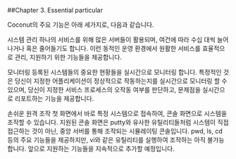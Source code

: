 ##Chapter 3. Essential particular

Coconut의 주요 기능은 아래 세가지로, 다음과 같습니다.

시스템 관리
  하나의 서비스를 위해 많은 서버들이 활용되며, 여건에 따라 수십 대씩 늘어나거나 혹은 줄어들기도 합니다. 이런 동적인 운영 환경에서 원활한 서비스를 효율적으로 관리, 지원하기 위한 기능들을 제공합니다.

모니터링
  등록된 시스템들의 중요한 현황들을 실시간으로 모니터링 합니다. 특정적인 것은 당신이 지정한 어플리케이션이 정상적으로 작동하는지를 실시간으로 모니터링 할 수 있으며, 당신이 지정한 서비스 프로세스의 오작동 여부를 판단하고, 문제점을 실시간으로 리포트하는 기능을 제공합니다.

손쉬운 원격 조작
 첫 화면에서 바로 특정 시스템으로 접속하여, 콘솔 화면으로 시스템을 조작할 수 있습니다. 지원된 콘솔 화면은 putty와 유사한 유틸리티들처럼 시스템이 직접 접근하는 것이 아닌, 중앙 서버를 통해 조작되는 시뮬레이팅 콘솔입니다. pwd, ls, cd 등의 주요 기능들을 제공하지만, vi와 같은 유틸리티를 실행하여 조작하는 아직 불가능합니다. 앞으로 지원하는 기능들을 지속적으로 추가할 예정입니다.
 

